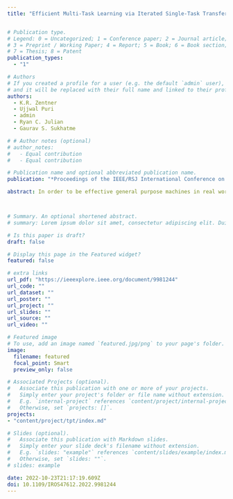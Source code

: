 ```yaml
---
title: "Efficient Multi-Task Learning via Iterated Single-Task Transfer"


# Publication type.
# Legend: 0 = Uncategorized; 1 = Conference paper; 2 = Journal article;
# 3 = Preprint / Working Paper; 4 = Report; 5 = Book; 6 = Book section;
# 7 = Thesis; 8 = Patent
publication_types:
  - "1"

# Authors
# If you created a profile for a user (e.g. the default `admin` user), write the username (folder name) here
# and it will be replaced with their full name and linked to their profile.
authors:
  - K.R. Zentner
  - Ujjwal Puri
  - admin
  - Ryan C. Julian
  - Gaurav S. Sukhatme

# # Author notes (optional)
# author_notes:
#   - Equal contribution
#   - Equal contribution

# Publication name and optional abbreviated publication name.
publication: "*Proceedings of the IEEE/RSJ International Conference on Intelligent Robots and Systems (IROS), October 23-27, 2022, Kyoto, Japan*"

abstract: In order to be effective general purpose machines in real world environments, robots not only will need to adapt their existing manipulation skills to new circumstances, they will need to acquire entirely new skills on-the-fly. One approach to achieving this capability is via Multi-task Reinforcement Learning (MTRL). Most recent work in MTRL trains a single policy to solve all tasks at once. In this work, we investigate the feasibility of instead training separate policies for each task, and only transferring from a task once the policy for it has finished training. We describe a method of finding near optimal sequences of transfers to perform in this setting, and use it to show that performing the optimal sequence of transfer is competitive with other MTRL methods on the Meta World MT10 benchmark. Lastly, we describe a method for finding nearly optimal transfer sequences during training that is able to improve on training each task from scratch.



# Summary. An optional shortened abstract.
# summary: Lorem ipsum dolor sit amet, consectetur adipiscing elit. Duis posuere tellus ac convallis placerat. Proin tincidunt magna sed ex sollicitudin condimentum.

# Is this paper is draft?
draft: false

# Display this page in the Featured widget?
featured: false

# extra links
url_pdf: "https://ieeexplore.ieee.org/document/9981244"
url_code: ""
url_dataset: ""
url_poster: ""
url_project: ""
url_slides: ""
url_source: ""
url_video: ""

# Featured image
# To use, add an image named `featured.jpg/png` to your page's folder.
image:
  filename: featured
  focal_point: Smart
  preview_only: false

# Associated Projects (optional).
#   Associate this publication with one or more of your projects.
#   Simply enter your project's folder or file name without extension.
#   E.g. `internal-project` references `content/project/internal-project/index.md`.
#   Otherwise, set `projects: []`.
projects:
- "content/project/tpt/index.md"

# Slides (optional).
#   Associate this publication with Markdown slides.
#   Simply enter your slide deck's filename without extension.
#   E.g. `slides: "example"` references `content/slides/example/index.md`.
#   Otherwise, set `slides: ""`.
# slides: example

date: 2022-10-23T21:17:19.609Z
doi: 10.1109/IROS47612.2022.9981244
---
```


<!-- {{% callout note %}}
Click the *Cite* button above to demo the feature to enable visitors to import publication metadata into their reference management software.
{{% /callout %}}

{{% callout note %}}
Create your slides in Markdown - click the *Slides* button to check out the example.
{{% /callout %}}

Supplementary notes can be added here, including [code, math, and images](https://wowchemy.com/docs/writing-markdown-latex/). -->
